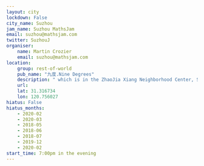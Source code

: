 ```yaml
---
layout: city                                           
lockdown: False
city_name: Suzhou                                                               
jam_name: Suzhou MathsJam
email: suzhou@mathsjam.com
twitter: SuzhouJ
organiser:
    name: Martin Crozier
    email: suzhou@mathsjam.com
location:
    group: rest-of-world
    pub_name: "九度.Nine Degrees"
    description: " which is in the ZhaoJia Xiang Neighborhood Center, South of Zhongnan Jie Metro (Didi: 方洲路468号兆佳巷邻里中心6号楼116号) "
    url: 
    lat: 31.316734
    lon: 120.756027
hiatus: False
hiatus_months:
    - 2020-02
    - 2020-03
    - 2018-05
    - 2018-06
    - 2018-07
    - 2019-12
    - 2020-02
start_time: 7:00pm in the evening
---
```

